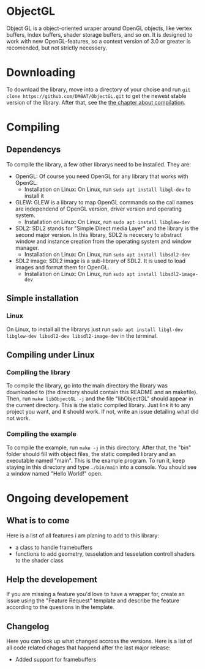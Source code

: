 # ObjectGL
Object GL is a object-oriented wraper around OpenGL objects, like vertex buffers, index buffers, shader storage buffers, and so on. It is designed to work with new OpenGL-features, so a context version of 3.0 or greater is recomended, but not strictly necessery. 
# Downloading
To download the library, move into a directory of your choise and run `git clone https://github.com/DM8AT/ObjectGL.git` to get the newest stable version of the library. After that, see the [the chapter about compilation](#compiling). 
# Compiling
## Dependencys
To compile the library, a few other librarys need to be installed. They are:
 - OpenGL: Of course you need OpenGL for any library that works with OpenGL. 
    - Installation on Linux: On Linux, run `sudo apt install libgl-dev` to install it
 - GLEW: GLEW is a library to map OpenGL commands so the call names are independend of OpenGL version, driver version and operating system. 
    - Installation on Linux: On Linux, run `sudo apt install libglew-dev`
 - SDL2: SDL2 stands for "Simple Direct media Layer" and the library is the second major version. In this library, SDL2 is nececery to abstract window and instance creation from the operating system and window manager. 
    - Installation on Linux: On Linux, run `sudo apt install libsdl2-dev`
 - SDL2 image: SDL2 image is a sub-library of SDL2. It is used to load images and format them for OpenGL. 
    - Installation on Linux: On Linux, run `sudo apt install libsdl2-image-dev`
## Simple installation
### Linux
On Linux, to install all the librarys just run 
`sudo apt install libgl-dev libglew-dev libsdl2-dev libsdl2-image-dev` in the terminal. 
## Compiling under Linux
### Compiling the library
To compile the library, go into the main directory the library was downloaded to (the directory should contain this README and an makefile). Then, run `make libObjectGL -j` and the file "libObjectGL" should appear in the current directory. This is the static compiled library. Just link it to any project you want, and it should work. If not, write an issue detailing what did not work. 
### Compiling the example
To compile the example, run `make -j` in this directory. After that, the "bin" folder should fill with object files, the static compiled library and an executable named "main". This is the example program. To run it, keep staying in this directory and type `./bin/main` into a console. You should see a window named "Hello World!" open. 

# Ongoing developement
## What is to come
Here is a list of all features i am planing to add to this library:
- a class to handle framebuffers
- functions to add geometry, tesselation and tesselation controll shaders to the shader class

## Help the developement
If you are missing a feature you'd love to have a wrapper for, create an issue using the "Feature Request" template and describe the feature according to the questions in the template. 

## Changelog
Here you can look up what changed accross the versions. 
Here is a list of all code related chages that happend after the last major release:
- Added support for framebuffers